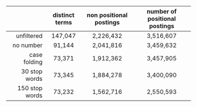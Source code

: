 |                   | distinct terms | non positional postings | number of positional postings |
| ---:              | :---:          | :---:                   |  :---:                        |
| unfiltered        | 147,047        | 2,226,432               | 3,516,607                     |
| no number         | 91,144         | 2,041,816               | 3,459,632                     | 
| case folding      | 73,371         | 1,912,362               | 3,457,905                     |
| 30 stop words     | 73,345         | 1,884,278               | 3,400,090                     | 
| 150 stop words    | 73,232         | 1,562,716               | 2,550,593                     | 